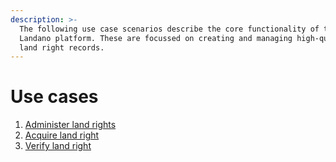 ```yaml
---
description: >-
  The following use case scenarios describe the core functionality of the
  Landano platform. These are focussed on creating and managing high-quality
  land right records.
---
```


# Use cases

1. [Administer land rights](administer-land-rights.md)
2. [Acquire land right](acquire-land-right.md)
3. [Verify land right](verify-land-right.md)
